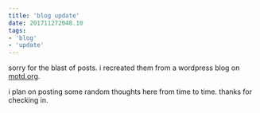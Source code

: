 ```yaml
---
title: 'blog update'
date: 201711272048.10
tags:
- 'blog'
- 'update'
---
```


sorry for the blast of posts. i recreated them from a wordpress blog on
[motd.org](http://motd.org).

i plan on posting some random thoughts here from time to time. thanks
for checking in.

